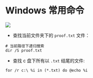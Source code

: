 # Windows 常用命令

![](https://isecurityclub-1253463441.cos.ap-chengdu.myqcloud.com/0B0B016E-9806-4562-BCED-AFBF0B76DFBC.png)
- 查找当前文件夹下的 `proof.txt` 文件：

```
# 当前路径下递归搜索
dir /S proof.txt
```

- 查找 c 盘下所有以 `.txt` 结尾的文件:
```
for /r c:\ %i in (*.txt) do @echo %i
```
